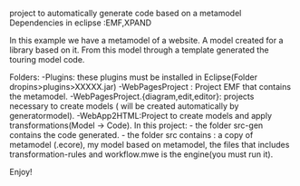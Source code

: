 project to automatically generate code based on a metamodel
Dependencies in eclipse :EMF,XPAND

In this example we have a metamodel of a website. A model created for a library based on it. From this model through a template generated the touring model code.

Folders:
-Plugins: these plugins must be installed in Eclipse(Folder dropins>plugins>XXXXX.jar)
-WebPagesProject : Project EMF that contains the metamodel.
-WebPagesProject.{diagram,edit,editor}: projects necessary to create models ( will be created automatically by generatormodel).
-WebApp2HTML:Project to create models and apply transformations(Model -> Code). 
	In this project: - the folder src-gen contains the code generated.
			 - the folder src contains : a copy of metamodel (.ecore), my model based on metamodel, the files 			   that includes transformation-rules and workflow.mwe is the engine(you must run it).
				


Enjoy!
